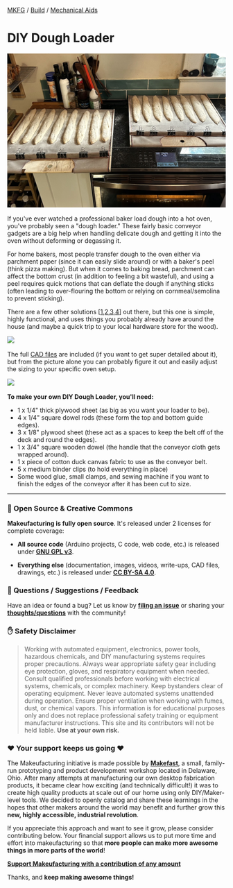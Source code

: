 [MKFG](../../../) / [Build](../../) / [Mechanical Aids](../)

# DIY Dough Loader

<img src="./_hero.jpg" width="512"/>  

If you've ever watched a professional baker load dough into a hot oven, you've probably seen a "dough loader." These fairly basic conveyor gadgets are a big help when handling delicate dough and getting it into the oven without deforming or degassing it.

For home bakers, most people transfer dough to the oven either via parchment paper (since it can easily slide around) or with a baker's peel (think pizza making). But when it comes to baking bread, parchment can affect the bottom crust (in addition to feeling a bit wasteful), and using a peel requires quick motions that can deflate the dough if anything sticks (often leading to over-flouring the bottom or relying on cornmeal/semolina to prevent sticking).

There are a few other solutions [[1](http://www.thefreshloaf.com/node/51803/loading-peel-domestic-oven),[2](https://www.amazon.com/EXO-Non-Stick-Polymer-Sealed-Super/dp/B00NGOOM6K),[3](https://www.panimatic.com/OPTICOUCHE_821_76_1232.html),[4](https://www.instructables.com/DIY-Dough-Loader/)] out there, but this one is simple, highly functional, and uses things you probably already have around the house (and maybe a quick trip to your local hardware store for the wood).

<img src="./media/palm_dough_loader_480.gif" width="512"/> 

The full <a href="./CAD/">CAD files</a> are included (if you want to get super detailed about it), but from the picture alone you can probably figure it out and easily adjust the sizing to your specific oven setup.

<img src="./media/00_CAD.png" width="512"/> 

**To make your own DIY Dough Loader, you'll need:**

- 1 x 1/4" thick plywood sheet (as big as you want your loader to be).
- 4 x 1/4" square dowel rods (these form the top and bottom guide edges).
- 3 x 1/8" plywood sheet (these act as a spaces to keep the belt off of the deck and round the edges).
- 1 x 3/4" square wooden dowel (the handle that the conveyor cloth gets wrapped around).
- 1 x piece of cotton duck canvas fabric to use as the conveyor belt.
- 5 x medium binder clips (to hold everything in place)
- Some wood glue, small clamps, and sewing machine if you want to finish the edges of the conveyor after it has been cut to size.

 













---



### :open_book: Open Source & Creative Commons

**Makeufacturing is fully open source**. It's released under 2 licenses for complete coverage:

* **All source code** (Arduino projects, C code, web code, etc.) is released under **[GNU GPL v3](https://www.gnu.org/licenses/gpl-3.0.en.html)**.

* **Everything else** (documentation, images, videos, write-ups, CAD files, drawings, etc.) is released under **[CC BY-SA 4.0](https://creativecommons.org/licenses/by-sa/4.0/)**.



### :speech_balloon: Questions / Suggestions / Feedback

Have an idea or found a bug? Let us know by **[filing an issue](https://github.com/Makeufacturing/MKFG/issues)** or sharing your **[thoughts/questions](https://github.com/Makeufacturing/MKFG/discussions)** with the community!



### :hand: Safety Disclaimer

> Working with automated equipment, electronics, power tools, hazardous chemicals, and DIY manufacturing systems requires proper precautions. Always wear appropriate safety gear including eye protection, gloves, and respiratory equipment when needed. Consult qualified professionals before working with electrical systems, chemicals, or complex machinery. Keep bystanders clear of operating equipment. Never leave automated systems unattended during operation. Ensure proper ventilation when working with fumes, dust, or chemical vapors. This information is for educational purposes only and does not replace professional safety training or equipment manufacturer instructions. This site and its contributors will not be held liable. **Use at your own risk.**



### :heart: Your support keeps us going :heart:

The Makeufacturing initiative is made possible by **[Makefast](https://makefastworkshop.com)**, a small, family-run prototyping and product development workshop located in Delaware, Ohio. After many attempts at manufacturing our own desktop fabrication products, it became clear how exciting (and technically difficult!) it was to create high quality products at scale out of our home using only DIY/Maker-level tools. We decided to openly catalog and share these learnings in the hopes that other makers around the world may benefit and further grow this **new, highly accessible, industrial revolution**.

If you appreciate this approach and want to see it grow, please consider contributing below. Your financial support allows us to put more time and effort into makeufacturing so that **more people can make more awesome things in more parts of the world**!

**[Support Makeufacturing with a contribution of any amount](https://buy.stripe.com/5kQfZi9WNeac3ba6trcQU02)**

Thanks, and **keep making awesome things!**